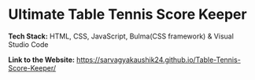 # Ultimate Table Tennis Score Keeper
**Tech Stack:** HTML, CSS, JavaScript, Bulma(CSS framework) & Visual Studio Code

**Link to the Website:** https://sarvagyakaushik24.github.io/Table-Tennis-Score-Keeper/
